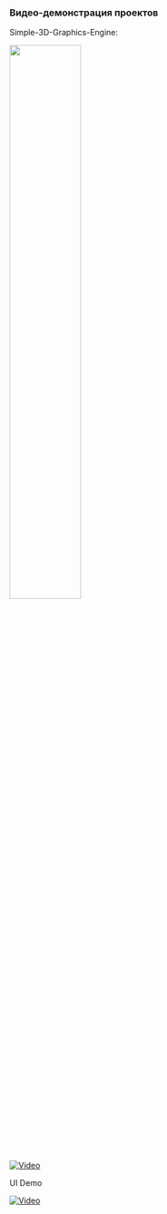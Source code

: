 ### Видео-демонстрация проектов 

Simple-3D-Graphics-Engine:

[<img src="http://img.youtube.com/vi/K_Zuz1isiFU/maxresdefault.jpg" width="50%">](https://youtu.be/K_Zuz1isiFU)

[![Video](http://img.youtube.com/vi/K_Zuz1isiFU/maxresdefault.jpg)](http://www.youtube.com/watch?v=K_Zuz1isiFU "Simple 3D Graphics Engine")

UI Demo

[![Video](http://img.youtube.com/vi/Vinw559KHRo/maxresdefault.jpg)](http://www.youtube.com/watch?v=Vinw559KHRo "UIShowcase")
